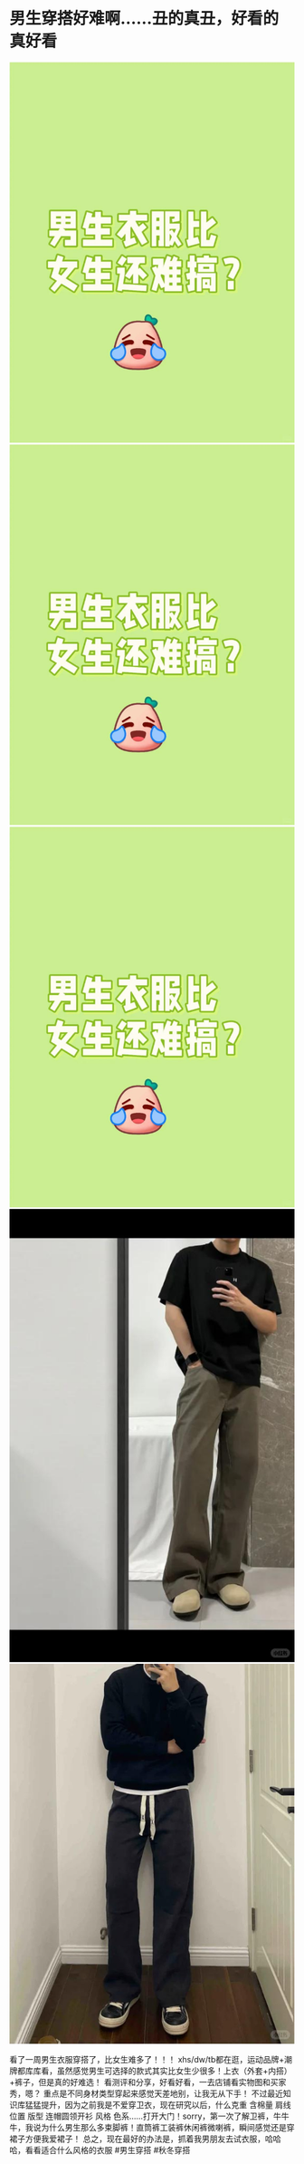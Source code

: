 # 男生穿搭好难啊……丑的真丑，好看的真好看

![](img/802c7222-3c4d-46fd-85fd-39510be409fd.jpg)
![](img/cd20bdd6-b3d4-46d8-b749-c3216643f4b3.jpg)
![](img/0ca9db78-d4fd-42ce-afc9-2a7153f15b39.jpg)
![](img/f133ed5e-fe98-49fe-bef9-7045460d1c5b.jpg)
![](img/4a146270-7b28-4d53-9d27-ac312f56eba9.jpg)

看了一周男生衣服穿搭了，比女生难多了！！！
xhs/dw/tb都在逛，运动品牌+潮牌都库库看，虽然感觉男生可选择的款式其实比女生少很多！上衣（外套+内搭）+裤子，但是真的好难选！
看测评和分享，好看好看，一去店铺看实物图和买家秀，嗯？ 重点是不同身材类型穿起来感觉天差地别，让我无从下手！
不过最近知识库猛猛提升，因为之前我是不爱穿卫衣，现在研究以后，什么克重 含棉量 肩线位置 版型 连帽圆领开衫 风格 色系……打开大门！sorry，第一次了解卫裤，牛牛牛，我说为什么男生那么多束脚裤！直筒裤工装裤休闲裤微喇裤，瞬间感觉还是穿裙子方便我爱裙子！
总之，现在最好的办法是，抓着我男朋友去试衣服，哈哈哈，看看适合什么风格的衣服
#男生穿搭 #秋冬穿搭